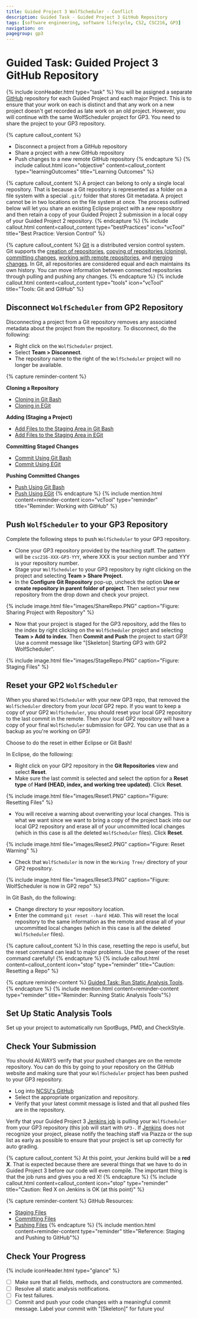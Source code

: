 ```yaml
---
title: Guided Project 3 WolfScheduler - Conflict
description: Guided Task - Guided Project 3 GitHub Repository
tags: [software engineering, software lifecycle, CS2, CSC216, GP3]
navigation: on
pagegroup: gp3
---
```


# Guided Task: Guided Project 3 GitHub Repository
{% include iconHeader.html type="task" %}
You will be assigned a separate [GitHub](https://github.ncsu.edu) repository for each Guided Project and each major Project.  This is to ensure that your work on each is distinct and that any work on a new project doesn't get recorded as late work on an old project.  However, you will continue with the same WolfScheduler project for GP3.  You need to share the project to your GP3 repository.

{% capture callout_content %}
  * Disconnect a project from a GitHub repository
  * Share a project with a new GitHub repository
  * Push changes to a new remote GitHub repository
{% endcapture %}
{% include callout.html icon="objective" content=callout_content type="learningOutcomes" title="Learning Outcomes" %}
 

{% capture callout_content %}
A project can belong to only a single local repository.  That is because a Git repository is represented as a folder on a file system with a special `.git/` folder that stores Git metadata.  A project cannot be in two locations on the file system at once.  The process outlined below will let you share an existing Eclipse project with a new repository and then retain a copy of your Guided Project 2 submission in a local copy of your Guided Project 2 repository.
{% endcapture %}
{% include callout.html content=callout_content type="bestPractices" icon="vcTool" title="Best Practice: Version Control" %}

{% capture callout_content %}
[Git](https://git-scm.com/) is a distributed version control system.  Git supports the [creation of repositories](https://pages.github.ncsu.edu/engr-csc-software-development/practices-tools/git/git-repo), [copying of repositories (cloning)](https://pages.github.ncsu.edu/engr-csc-software-development/practices-tools/git/git-clone), [committing changes](https://pages.github.ncsu.edu/engr-csc-software-development/practices-tools/git/git-commit), [working with remote repositories](https://pages.github.ncsu.edu/engr-csc-software-development/practices-tools/git/git-remote), and [merging changes](https://pages.github.ncsu.edu/engr-csc-software-development/practices-tools/git/git-merge).  In Git, all repositories are considered equal and each maintains its own history.  You can move information between connected repositories through pulling and pushing any changes.
{% endcapture %}
{% include callout.html content=callout_content type="tools" icon="vcTool" title="Tools: Git and GitHub" %}


## Disconnect `WolfScheduler` from GP2 Repository
Disconnecting a project from a Git repository removes any associated metadata about the project from the repository.  To disconnect, do the following:

  * Right click on the `WolfScheduler` project.
  * Select **Team > Disconnect**.
  * The repository name to the right of the `WolfScheduler` project will no longer be available.


{% capture reminder-content %}

**Cloning a Repository**
  * [Cloning in Git Bash](https://pages.github.ncsu.edu/engr-csc-software-development/practices-tools/git/git-clone#cloning-in-git-bash)
  * [Cloning in EGit](https://pages.github.ncsu.edu/engr-csc-software-development/practices-tools/git/git-clone#cloning-in-egit)
  
**Adding (Staging a Project)**
  * [Add Files to the Staging Area in Git Bash](https://pages.github.ncsu.edu/engr-csc-software-development/practices-tools/git/git-staging#adding-files-to-your-staging-area-using-git-bash)
  * [Add Files to the Staging Area in EGit](https://pages.github.ncsu.edu/engr-csc-software-development/practices-tools/git/git-staging#adding-files-to-your-staging-area-using-egit)
  
**Committing Staged Changes**
  * [Commit Using Git Bash](https://pages.github.ncsu.edu/engr-csc-software-development/practices-tools/git/git-commit.html#commit-using-git-bash)
  * [Commit Using EGit](https://pages.github.ncsu.edu/engr-csc-software-development/practices-tools/git/git-commit.html#commit-using-egit)
  
**Pushing Committed Changes**
  * [Push Using Git Bash](https://pages.github.ncsu.edu/engr-csc-software-development/practices-tools/git/git-push.html#push-using-git-bash)
  * [Push Using EGit](https://pages.github.ncsu.edu/engr-csc-software-development/practices-tools/git/git-push.html#push-using-egit)
{% endcapture %}
{% include mention.html content=reminder-content icon="vcTool" type="reminder" title="Reminder: Working with GitHub" %}
## Push `WolfScheduler` to your GP3 Repository
Complete the following steps to push `WolfScheduler` to your GP3 repository.

  * Clone your GP3 repository provided by the teaching staff.  The pattern will be `csc216-XXX-GP3-YYY`, where XXX is your section number and YYY is your repository number.
  * Stage your `WolfScheduler` to your GP3 repository by right clicking on the project and selecting **Team > Share Project**.
  * In the **Configure Git Repository** pop-up, uncheck the option **Use or create repository in parent folder of project**. Then select your new repository from the drop down and check your project. 

  {% include image.html file="images/ShareRepo.PNG" caption="Figure: Sharing Project with Repository" %}

  * Now that your project is staged for the GP3 repository, add the files to the index by right clicking on the `WolfScheduler` project and selecting **Team > Add to index**. Then **Commit and Push** the project to start GP3!  Use a commit message like "[Skeleton] Starting GP3 with GP2 WolfScheduler".

  {% include image.html file="images/StageRepo.PNG" caption="Figure: Staging Files" %}


## Reset your GP2 `WolfScheduler`
When you shared `WolfScheduler` with your new GP3 repo, that removed the `WolfScheduler` directory from your *local* GP2 repo.  If you want to keep a copy of your GP2 `WolfScheduler`, you should reset your local GP2 repository to the last commit in the remote.  Then your local GP2 repository will have a copy of your final `WolfScheduler` submission for GP2.  You can use that as a backup as you're working on GP3!

Choose to do the reset in either Eclipse or Git Bash!

In Eclipse, do the following:

  * Right click on your GP2 repository in the **Git Repositories** view and select **Reset**.
  * Make sure the last commit is selected and select the option for a **Reset type** of **Hard (HEAD, index, and working tree updated)**.  Click **Reset**.
  
  {% include image.html file="images/Reset1.PNG" caption="Figure: Resetting Files" %}
  
  * You will receive a warning about overwriting your local changes.  This is what we want since we want to bring a copy of the project back into our local GP2 repository and erase all of your uncommitted local changes (which in this case is all the deleted `WolfScheduler` files).  Click **Reset**.
  
  {% include image.html file="images/Reset2.PNG" caption="Figure: Reset Warning" %}
  
  * Check that `WolfScheduler` is now in the `Working Tree/` directory of your GP2 repository.
  
  {% include image.html file="images/Reset3.PNG" caption="Figure: WolfScheduler is now in GP2 repo" %}
  
In Git Bash, do the following:

  * Change directory to your repository location.
  * Enter the command `git reset --hard HEAD`.  This will reset the local repository to the same information as the remote and erase all of your uncommitted local changes (which in this case is all the deleted `WolfScheduler` files).
  


{% capture callout_content %}
 In this case, resetting the repo is useful, but the reset command can lead to major problems.  Use the power of the reset command carefully!
{% endcapture %}
{% include callout.html content=callout_content icon="stop" type="reminder" title="Caution: Resetting a Repo" %}


{% capture reminder-content %} 
[Guided Task: Run Static Analysis Tools](../gp1/gp1-static-analysis).
{% endcapture %} {% include mention.html content=reminder-content type="reminder" title="Reminder: Running Static Analysis Tools"%} 
## Set Up Static Analysis Tools
Set up your project to automatically run SpotBugs, PMD, and CheckStyle.


           

## Check Your Submission
You should ALWAYS verify that your pushed changes are on the remote repository.  You can do this by going to your repository on the GitHub website and making sure that your `WolfScheduler` project has been pushed to your GP3 repository.

  * Log into [NCSU's GitHub](https://github.ncsu.edu)
  * Select the appropriate organization and repository.
  * Verify that your latest commit message is listed and that all pushed files are in the repository.
     
Verify that your Guided Project 3 [Jenkins job]({{site.data.grades.jenkins-server}}) is pulling your `WolfScheduler` from your GP3 repository (this job will start with `GP3-`.  If [Jenkins]({{site.data.grades.jenkins-server}}) does not recognize your project, please notify the teaching staff via Piazza or the sup list as early as possible to ensure that your project is set up correctly for auto grading.

{% capture callout_content %}
At this point, your Jenkins build will be a **red X**.  That is expected because there are several things that we have to do in Guided Project 3 before our code will even compile.  The important thing is that the job runs and gives you a red X!
{% endcapture %}
{% include callout.html content=callout_content icon="stop" type="reminder" title="Caution: Red X on Jenkins is OK (at this point)" %}

{% capture reminder-content %} 
GitHub Resources:

  * [Staging Files](https://pages.github.ncsu.edu/engr-csc-software-development/practices-tools/git/git-staging)
  * [Committing Files](https://pages.github.ncsu.edu/engr-csc-software-development/practices-tools/git/git-commit)
  * [Pushing Files](https://pages.github.ncsu.edu/engr-csc-software-development/practices-tools/git/git-push)
{% endcapture %} {% include mention.html content=reminder-content type="reminder" title="Reference: Staging and Pushing to GitHub"%} 
## Check Your Progress
{% include iconHeader.html type="glance" %}

  - [ ] Make sure that all fields, methods, and constructors are commented.
  - [ ] Resolve all static analysis notifications.
  - [ ] Fix test failures.
  - [ ] Commit and push your code changes with a meaningful commit message.  Label your commit with "[Skeleton]" for future you!
